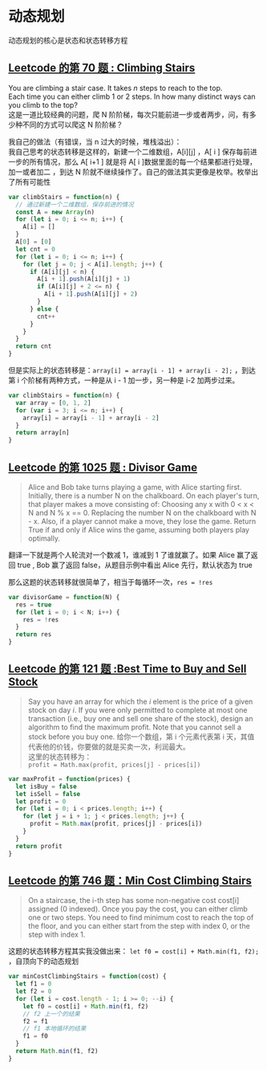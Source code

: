 # 动态规划

动态规划的核心是状态和状态转移方程

## [ Leetcode 的第 70 题 : Climbing Stairs](https://leetcode.com/problems/climbing-stairs/)

You are climbing a stair case. It takes _n_ steps to reach to the top.<br />Each time you can either climb 1 or 2 steps. In how many distinct ways can you climb to the top?<br />这是一道比较经典的问题，爬 N 阶阶梯，每次只能前进一步或者两步，问，有多少种不同的方式可以爬这 N 阶阶梯？

我自己的做法（有错误，当 n 过大的时候，堆栈溢出）：<br />我自己思考的状态转移是这样的，新建一个二维数组，A[i][j] ，A[ i ] 保存每前进一步的所有情况，那么 A[ i+1 ] 就是将 A[ i ]数据里面的每一个结果都进行处理，加一或者加二 ，到达 N 阶就不继续操作了。自己的做法其实更像是枚举。枚举出了所有可能性

```javascript
var climbStairs = function(n) {
  // 通过新建一个二维数组，保存前进的情况
  const A = new Array(n)
  for (let i = 0; i <= n; i++) {
    A[i] = []
  }
  A[0] = [0]
  let cnt = 0
  for (let i = 0; i <= n; i++) {
    for (let j = 0; j < A[i].length; j++) {
      if (A[i][j] < n) {
        A[i + 1].push(A[i][j] + 1)
        if (A[i][j] + 2 <= n) {
          A[i + 1].push(A[i][j] + 2)
        }
      } else {
        cnt++
      }
    }
  }
  return cnt
}
```

但是实际上的状态转移是：`array[i] = array[i - 1] + array[i - 2];` ，到达第 i 个阶梯有两种方式，一种是从 i - 1 加一步，另一种是 i-2 加两步过来。

```javascript
var climbStairs = function(n) {
  var array = [0, 1, 2]
  for (var i = 3; i <= n; i++) {
    array[i] = array[i - 1] + array[i - 2]
  }
  return array[n]
}
```

## [Leetcode 的第 1025 题 : Divisor Game](https://leetcode.com/problems/divisor-game/)

> Alice and Bob take turns playing a game, with Alice starting first.
> Initially, there is a number N on the chalkboard. On each player's turn, that player makes a move consisting of:
> Choosing any x with 0 < x < N and N % x == 0.
> Replacing the number N on the chalkboard with N - x.
> Also, if a player cannot make a move, they lose the game.
> Return True if and only if Alice wins the game, assuming both players play optimally.

翻译一下就是两个人轮流对一个数减 1，谁减到 1 了谁就赢了。如果 Alice 赢了返回 true , Bob 赢了返回 false，从题目示例中看出 Alice 先行，默认状态为 true

那么这题的状态转移就很简单了，相当于每循环一次，`res = !res`

```javascript
var divisorGame = function(N) {
  res = true
  for (let i = 0; i < N; i++) {
    res = !res
  }
  return res
}
```

## [Leetcode 的第 121 题 :Best Time to Buy and Sell Stock](https://leetcode.com/problems/best-time-to-buy-and-sell-stock/)

> Say you have an array for which the _i_ element is the price of a given stock on day _i_.
> If you were only permitted to complete at most one transaction (i.e., buy one and sell one share of the stock), design an algorithm to find the maximum profit.
> Note that you cannot sell a stock before you buy one.
> 给你一个数组，第 i 个元素代表第 i 天，其值代表他的价钱，你要做的就是买卖一次，利润最大。<br />这里的状态转移为：<br />`profit = Math.max(profit, prices[j] - prices[i])`

```javascript
var maxProfit = function(prices) {
  let isBuy = false
  let isSell = false
  let profit = 0
  for (let i = 0; i < prices.length; i++) {
    for (let j = i + 1; j < prices.length; j++) {
      profit = Math.max(profit, prices[j] - prices[i])
    }
  }
  return profit
}
```

## [Leetcode 的第 746 题：Min Cost Climbing Stairs](https://leetcode.com/problems/min-cost-climbing-stairs/)

> On a staircase, the i-th step has some non-negative cost cost[i] assigned (0 indexed).
> Once you pay the cost, you can either climb one or two steps. You need to find minimum cost to reach the top of the floor, and you can either start from the step with index 0, or the step with index 1.

这题的状态转移方程其实我没做出来： `let f0 = cost[i] + Math.min(f1, f2);` ，自顶向下的动态规划

```javascript
var minCostClimbingStairs = function(cost) {
  let f1 = 0
  let f2 = 0
  for (let i = cost.length - 1; i >= 0; --i) {
    let f0 = cost[i] + Math.min(f1, f2)
    // f2 上一个的结果
    f2 = f1
    // f1 本地循环的结果
    f1 = f0
  }
  return Math.min(f1, f2)
}
```
